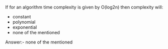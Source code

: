 If for an algorithm time complexity is given by O(log2n) then complexity will:

* constant
* polynomial
* exponential
* none of the mentioned


Answer:- none of the mentioned